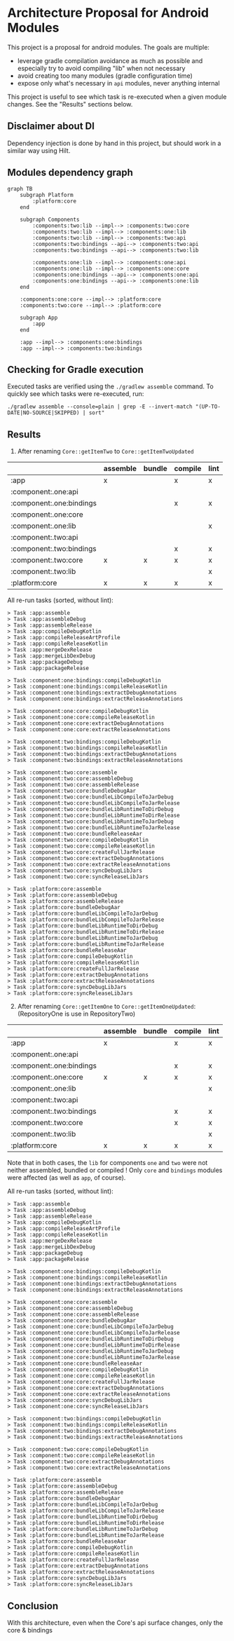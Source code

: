 # Architecture Proposal for Android Modules

This project is a proposal for android modules. The goals are multiple:

- leverage gradle compilation avoidance as much as possible and especially try to avoid compiling "lib" when not necessary
- avoid creating too many modules (gradle configuration time)
- expose only what's necessary in `api` modules, never anything internal

This project is useful to see which task is re-executed when a given module changes. See the "Results" sections below.

## Disclaimer about DI

Dependency injection is done by hand in this project, but should work in a similar way using Hilt.

## Modules dependency graph

```mermaid
graph TB
    subgraph Platform
        :platform:core
    end
    
    subgraph Components
        :components:two:lib --impl--> :components:two:core
        :components:two:lib --impl--> :components:one:lib
        :components:two:lib --impl--> :components:two:api
        :components:two:bindings --api--> :components:two:api
        :components:two:bindings --api--> :components:two:lib

        :components:one:lib --impl--> :components:one:api
        :components:one:lib --impl--> :components:one:core
        :components:one:bindings --api--> :components:one:api
        :components:one:bindings --api--> :components:one:lib
    end

    :components:one:core --impl--> :platform:core
    :components:two:core --impl--> :platform:core

    subgraph App
        :app
    end

    :app --impl--> :components:one:bindings
    :app --impl--> :components:two:bindings
```

## Checking for Gradle execution

Executed tasks are verified using the `./gradlew assemble` command. To quickly see which tasks were re-executed, run:

```
./gradlew assemble --console=plain | grep -E --invert-match "(UP-TO-DATE|NO-SOURCE|SKIPPED) | sort"
```

## Results

1) After renaming `Core::getItemTwo` to `Core::getItemTwoUpdated`

|                           | assemble  | bundle         | compile    | lint   |
|---------------------------|-----------|----------------|------------|--------|
| :app                      | x         |                | x          | x      |
| :component:.one:api       |           |                |            |        |
| :component:.one:bindings  |           |                | x          | x      |
| :component:.one:core      |           |                |            |        |
| :component:.one:lib       |           |                |            | x      |
| :component:.two:api       |           |                |            |        |
| :component:.two:bindings  |           |                | x          | x      |
| :component:.two:core      | x         | x              | x          | x      |
| :component:.two:lib       |           |                |            | x      |
| :platform:core            | x         | x              | x          | x      |

All re-run tasks (sorted, without lint):

```
> Task :app:assemble
> Task :app:assembleDebug
> Task :app:assembleRelease
> Task :app:compileDebugKotlin
> Task :app:compileReleaseArtProfile
> Task :app:compileReleaseKotlin
> Task :app:mergeDexRelease
> Task :app:mergeLibDexDebug
> Task :app:packageDebug
> Task :app:packageRelease

> Task :component:one:bindings:compileDebugKotlin
> Task :component:one:bindings:compileReleaseKotlin
> Task :component:one:bindings:extractDebugAnnotations
> Task :component:one:bindings:extractReleaseAnnotations

> Task :component:one:core:compileDebugKotlin
> Task :component:one:core:compileReleaseKotlin
> Task :component:one:core:extractDebugAnnotations
> Task :component:one:core:extractReleaseAnnotations

> Task :component:two:bindings:compileDebugKotlin
> Task :component:two:bindings:compileReleaseKotlin
> Task :component:two:bindings:extractDebugAnnotations
> Task :component:two:bindings:extractReleaseAnnotations

> Task :component:two:core:assemble
> Task :component:two:core:assembleDebug
> Task :component:two:core:assembleRelease
> Task :component:two:core:bundleDebugAar
> Task :component:two:core:bundleLibCompileToJarDebug
> Task :component:two:core:bundleLibCompileToJarRelease
> Task :component:two:core:bundleLibRuntimeToDirDebug
> Task :component:two:core:bundleLibRuntimeToDirRelease
> Task :component:two:core:bundleLibRuntimeToJarDebug
> Task :component:two:core:bundleLibRuntimeToJarRelease
> Task :component:two:core:bundleReleaseAar
> Task :component:two:core:compileDebugKotlin
> Task :component:two:core:compileReleaseKotlin
> Task :component:two:core:createFullJarRelease
> Task :component:two:core:extractDebugAnnotations
> Task :component:two:core:extractReleaseAnnotations
> Task :component:two:core:syncDebugLibJars
> Task :component:two:core:syncReleaseLibJars

> Task :platform:core:assemble
> Task :platform:core:assembleDebug
> Task :platform:core:assembleRelease
> Task :platform:core:bundleDebugAar
> Task :platform:core:bundleLibCompileToJarDebug
> Task :platform:core:bundleLibCompileToJarRelease
> Task :platform:core:bundleLibRuntimeToDirDebug
> Task :platform:core:bundleLibRuntimeToDirRelease
> Task :platform:core:bundleLibRuntimeToJarDebug
> Task :platform:core:bundleLibRuntimeToJarRelease
> Task :platform:core:bundleReleaseAar
> Task :platform:core:compileDebugKotlin
> Task :platform:core:compileReleaseKotlin
> Task :platform:core:createFullJarRelease
> Task :platform:core:extractDebugAnnotations
> Task :platform:core:extractReleaseAnnotations
> Task :platform:core:syncDebugLibJars
> Task :platform:core:syncReleaseLibJars
```

2) After renaming `Core::getItemOne` to `Core::getItemOneUpdated`: (RepositoryOne is use in RepositoryTwo)

|                           | assemble  | bundle         | compile    | lint   |
|---------------------------|-----------|----------------|------------|--------|
| :app                      | x         |                | x          | x      |
| :component:.one:api       |           |                |            |        |
| :component:.one:bindings  |           |                | x          | x      |
| :component:.one:core      | x         | x              | x          | x      |
| :component:.one:lib       |           |                |            | x      |
| :component:.two:api       |           |                |            |        |
| :component:.two:bindings  |           |                | x          | x      |
| :component:.two:core      |           |                | x          | x      |
| :component:.two:lib       |           |                |            | x      |
| :platform:core            | x         | x              | x          | x      |

Note that in both cases, the `lib` for components `one` and `two` were not neither assembled, bundled or compiled !
Only `core` and `bindings` modules were affected (as well as `app`, of course).

All re-run tasks (sorted, without lint):

```
> Task :app:assemble
> Task :app:assembleDebug
> Task :app:assembleRelease
> Task :app:compileDebugKotlin
> Task :app:compileReleaseArtProfile
> Task :app:compileReleaseKotlin
> Task :app:mergeDexRelease
> Task :app:mergeLibDexDebug
> Task :app:packageDebug
> Task :app:packageRelease

> Task :component:one:bindings:compileDebugKotlin
> Task :component:one:bindings:compileReleaseKotlin
> Task :component:one:bindings:extractDebugAnnotations
> Task :component:one:bindings:extractReleaseAnnotations

> Task :component:one:core:assemble
> Task :component:one:core:assembleDebug
> Task :component:one:core:assembleRelease
> Task :component:one:core:bundleDebugAar
> Task :component:one:core:bundleLibCompileToJarDebug
> Task :component:one:core:bundleLibCompileToJarRelease
> Task :component:one:core:bundleLibRuntimeToDirDebug
> Task :component:one:core:bundleLibRuntimeToDirRelease
> Task :component:one:core:bundleLibRuntimeToJarDebug
> Task :component:one:core:bundleLibRuntimeToJarRelease
> Task :component:one:core:bundleReleaseAar
> Task :component:one:core:compileDebugKotlin
> Task :component:one:core:compileReleaseKotlin
> Task :component:one:core:createFullJarRelease
> Task :component:one:core:extractDebugAnnotations
> Task :component:one:core:extractReleaseAnnotations
> Task :component:one:core:syncDebugLibJars
> Task :component:one:core:syncReleaseLibJars

> Task :component:two:bindings:compileDebugKotlin
> Task :component:two:bindings:compileReleaseKotlin
> Task :component:two:bindings:extractDebugAnnotations
> Task :component:two:bindings:extractReleaseAnnotations

> Task :component:two:core:compileDebugKotlin
> Task :component:two:core:compileReleaseKotlin
> Task :component:two:core:extractDebugAnnotations
> Task :component:two:core:extractReleaseAnnotations

> Task :platform:core:assemble
> Task :platform:core:assembleDebug
> Task :platform:core:assembleRelease
> Task :platform:core:bundleDebugAar
> Task :platform:core:bundleLibCompileToJarDebug
> Task :platform:core:bundleLibCompileToJarRelease
> Task :platform:core:bundleLibRuntimeToDirDebug
> Task :platform:core:bundleLibRuntimeToDirRelease
> Task :platform:core:bundleLibRuntimeToJarDebug
> Task :platform:core:bundleLibRuntimeToJarRelease
> Task :platform:core:bundleReleaseAar
> Task :platform:core:compileDebugKotlin
> Task :platform:core:compileReleaseKotlin
> Task :platform:core:createFullJarRelease
> Task :platform:core:extractDebugAnnotations
> Task :platform:core:extractReleaseAnnotations
> Task :platform:core:syncDebugLibJars
> Task :platform:core:syncReleaseLibJars
```

## Conclusion

With this architecture, even when the Core's api surface changes, only the core & bindings  

